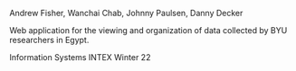 Andrew Fisher, Wanchai Chab, Johnny Paulsen, Danny Decker

Web application for the viewing and organization of data collected by BYU researchers in Egypt.

Information Systems INTEX Winter 22

